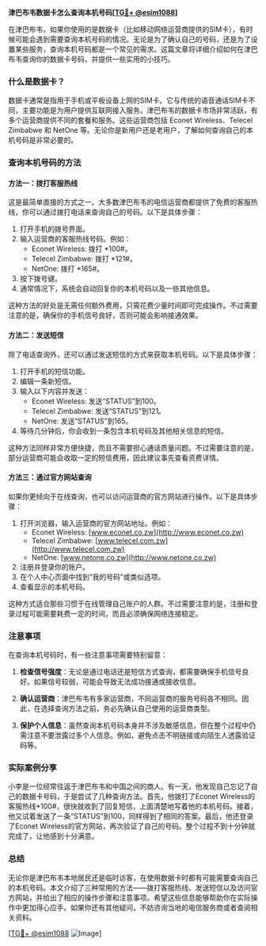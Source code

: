 **津巴布韦数据卡怎么查询本机号码[[TG💪+ @esim1088](https://t.me/s/esim1088)]**

在津巴布韦，如果你使用的是数据卡（比如移动网络运营商提供的SIM卡），有时候可能会遇到需要查询本机号码的情况。无论是为了确认自己的号码，还是为了设置某些服务，查询本机号码都是一个常见的需求。这篇文章将详细介绍如何在津巴布韦查询你的数据卡号码，并提供一些实用的小技巧。

### 什么是数据卡？

数据卡通常是指用于手机或平板设备上网的SIM卡。它与传统的语音通话SIM卡不同，主要功能是为用户提供互联网接入服务。津巴布韦的数据卡市场非常活跃，有多个运营商提供不同的套餐和服务。这些运营商包括 Econet Wireless、Telecel Zimbabwe 和 NetOne 等。无论你是新用户还是老用户，了解如何查询自己的本机号码是非常必要的。

### 查询本机号码的方法

#### 方法一：拨打客服热线

这是最简单直接的方式之一。大多数津巴布韦的电信运营商都提供了免费的客服热线，你可以通过拨打电话来查询自己的号码。以下是具体步骤：

1. 打开手机的拨号界面。
2. 输入运营商的客服热线号码。例如：
   - Econet Wireless: 拨打 *100#。
   - Telecel Zimbabwe: 拨打 *121#。
   - NetOne: 拨打 *165#。
3. 按下拨号键。
4. 通常情况下，系统会自动回复你的本机号码以及一些其他信息。

这种方法的好处是无需任何额外费用，只需花费少量时间即可完成操作。不过需要注意的是，确保你的手机信号良好，否则可能会影响接通效果。

#### 方法二：发送短信

除了电话查询外，还可以通过发送短信的方式来获取本机号码。以下是具体步骤：

1. 打开手机的短信功能。
2. 编辑一条新短信。
3. 输入以下内容并发送：
   - Econet Wireless: 发送“STATUS”到100。
   - Telecel Zimbabwe: 发送“STATUS”到121。
   - NetOne: 发送“STATUS”到165。
4. 等待几分钟后，你会收到一条包含本机号码及其他相关信息的短信。

这种方法同样非常方便快捷，而且不需要担心通话质量问题。不过需要注意的是，部分运营商可能会收取一定的短信费用，因此建议事先查看资费详情。

#### 方法三：通过官方网站查询

如果你更倾向于在线查询，也可以访问运营商的官方网站进行操作。以下是具体步骤：

1. 打开浏览器，输入运营商的官方网站地址。例如：
   - Econet Wireless: [www.econet.co.zw](http://www.econet.co.zw)
   - Telecel Zimbabwe: [www.telecel.com.zw](http://www.telecel.com.zw)
   - NetOne: [www.netone.co.zw](http://www.netone.co.zw)
2. 注册并登录你的账户。
3. 在个人中心页面中找到“我的号码”或类似选项。
4. 查看显示的本机号码。

这种方式适合那些习惯于在线管理自己账户的人群。不过需要注意的是，注册和登录过程可能需要耗费一定的时间，而且必须确保网络连接稳定。

### 注意事项

在查询本机号码时，有一些注意事项需要特别留意：

1. **检查信号强度**：无论是通过电话还是短信方式查询，都需要确保手机信号良好。如果信号较弱，可能会导致无法成功接通或接收信息。
   
2. **确认运营商**：津巴布韦有多家运营商，不同运营商的服务号码各不相同。因此，在选择查询方法之前，务必先确认自己使用的运营商类型。

3. **保护个人信息**：虽然查询本机号码本身并不涉及敏感信息，但在整个过程中仍需注意不要泄露过多个人信息。例如，避免点击不明链接或向陌生人透露验证码等。

### 实际案例分享

小李是一位经常往返于津巴布韦和中国之间的商人。有一天，他发现自己忘记了自己的数据卡号码，于是尝试了几种查询方法。首先，他拨打了Econet Wireless的客服热线*100#，很快就收到了回复短信，上面清楚地写着他的本机号码。接着，他又试着发送了一条“STATUS”到100，同样得到了相同的答案。最后，他还登录了Econet Wireless的官方网站，再次验证了自己的号码。整个过程不到十分钟就完成了，让他感到十分满意。

### 总结

无论你是津巴布韦本地居民还是临时访客，在使用数据卡时都有可能需要查询自己的本机号码。本文介绍了三种常用的方法——拨打客服热线、发送短信以及访问官方网站，并给出了相应的操作步骤和注意事项。希望这些信息能够帮助你在实际操作中更加得心应手。如果你还有其他疑问，不妨咨询当地的电信服务商或者查阅相关资料。

[[TG💪+ @esim1088](https://t.me/s/esim1088) ![Image](https://i.postimg.cc/4NQfJmqS/Snipaste-2025-05-13-00-14-12.png)]